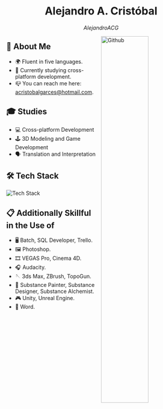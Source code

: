 <h1 align=center>Alejandro A. Cristóbal</h1>
<p align=center><i>AlejandroACG</i></p>

<img width="50%" align="right" alt="Github" src="https://cdn.dribbble.com/users/730703/screenshots/6581243/avento.gif">

## :bust_in_silhouette:	About Me
- :earth_africa: Fluent in five languages.
- :seedling: Currently studying cross-platform development.
- :mailbox_closed: You can reach me here: acristobalgarces@hotmail.com.

## :mortar_board: Studies
- :computer: Cross-platform Development
- :joystick: 3D Modeling and Game Development
- :speaking_head:	Translation and Interpretation

## :hammer_and_wrench: Tech Stack
![Tech Stack](https://skillicons.dev/icons?i=java,php,opencv,html,css,javascript,bootstrap,mysql,hibernate,mongodb,postman,maven,gradle,idea,visualstudio,vscode,androidstudio,phpstorm,docker,kubernetes,aws,selenium,spring,regex,git,github,githubactions,jenkins,bash,powershell,ps,unity,unreal)

## :clipboard: Additionally Skillful in the Use of
- :desktop_computer: Batch, SQL Developer, Trello.
- :framed_picture: Photoshop.
- :film_strip: VEGAS Pro, Cinema 4D.
- :headphones: Audacity.
- :sewing_needle:	3ds Max, ZBrush, TopoGun.
- :art: Substance Painter, Substance Designer, Substance Alchemist.
- :video_game: Unity, Unreal Engine.
- :paperclip: Word.
